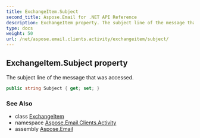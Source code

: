 ```yaml
---
title: ExchangeItem.Subject
second_title: Aspose.Email for .NET API Reference
description: ExchangeItem property. The subject line of the message that was accessed
type: docs
weight: 50
url: /net/aspose.email.clients.activity/exchangeitem/subject/
---
```

## ExchangeItem.Subject property

The subject line of the message that was accessed.

```csharp
public string Subject { get; set; }
```

### See Also

* class [ExchangeItem](../)
* namespace [Aspose.Email.Clients.Activity](../../exchangeitem/)
* assembly [Aspose.Email](../../../)



